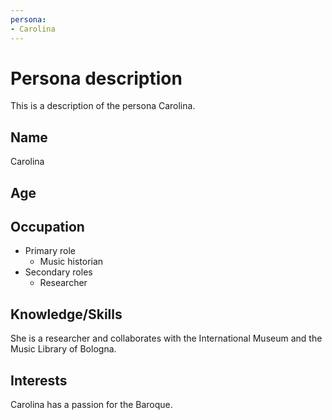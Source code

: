 ```yaml
---
persona:
- Carolina
---
```


# Persona description

This is a description of the persona Carolina.

## Name
Carolina 

## Age


## Occupation
- Primary role
  - Music historian
- Secondary roles
  - Researcher

## Knowledge/Skills
She is a researcher and collaborates with the International Museum and the Music Library of Bologna.

## Interests
Carolina has a passion for the Baroque.

